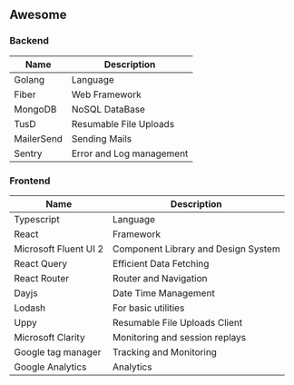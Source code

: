 ## Awesome

### Backend

<style>
.foo table {
		width: 100%;
		border-collapse: collapse;
		border-spacing: 0;
		border: 1px solid #ccc;
}
</style>

<div class="table">

| Name       | Description              |
| ---------- | ------------------------ |
| Golang     | Language                 |
| Fiber      | Web Framework            |
| MongoDB    | NoSQL DataBase           |
| TusD       | Resumable File Uploads   |
| MailerSend | Sending Mails            |
| Sentry     | Error and Log management |

</div>

### Frontend

<div class="table">

| Name                  | Description                         |
| --------------------- | ----------------------------------- |
| Typescript            | Language                            |
| React                 | Framework                           |
| Microsoft Fluent UI 2 | Component Library and Design System |
| React Query           | Efficient Data Fetching             |
| React Router          | Router and Navigation               |
| Dayjs                 | Date Time Management                |
| Lodash                | For basic utilities                 |
| Uppy                  | Resumable File Uploads Client       |
| Microsoft Clarity     | Monitoring and session replays      |
| Google tag manager    | Tracking and Monitoring             |
| Google Analytics      | Analytics                           |

</div>
